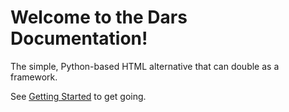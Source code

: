 # Welcome to the Dars Documentation!

The simple, Python-based HTML alternative that can double as a framework.

See [Getting Started](getting-started) to get going.
